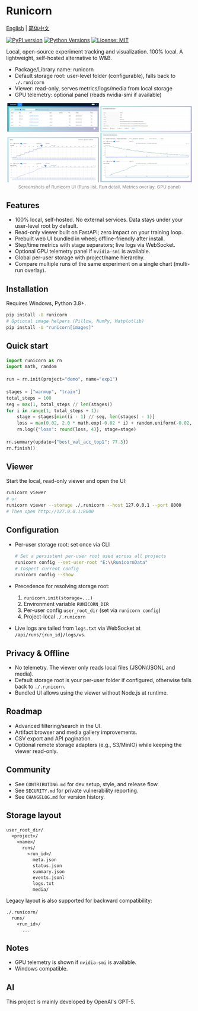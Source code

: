 # Runicorn

[English](README.md) | [简体中文](README_zh.md)

[![PyPI version](https://img.shields.io/pypi/v/runicorn)](https://pypi.org/project/runicorn/)
[![Python Versions](https://img.shields.io/pypi/pyversions/runicorn)](https://pypi.org/project/runicorn/)
[![License: MIT](https://img.shields.io/badge/License-MIT-yellow.svg)](LICENSE)

Local, open-source experiment tracking and visualization. 100% local. A lightweight, self-hosted alternative to W&B.

- Package/Library name: runicorn
- Default storage root: user-level folder (configurable), falls back to `./.runicorn`
- Viewer: read-only, serves metrics/logs/media from local storage
- GPU telemetry: optional panel (reads nvidia-smi if available)

<p align="center">
  <img src="https://github.com/Skydoge-zjm/Runicorn/blob/main/docs/picture/p1.png" alt="Runicorn demo 1" width="49%" />
  <img src="https://github.com/Skydoge-zjm/Runicorn/blob/main/docs/picture/p2.png" alt="Runicorn demo 2" width="49%" />
  <br/>
  <img src="https://github.com/Skydoge-zjm/Runicorn/blob/main/docs/picture/p3.png" alt="Runicorn demo 3" width="49%" />
  <img src="https://github.com/Skydoge-zjm/Runicorn/blob/main/docs/picture/p4.png" alt="Runicorn demo 4" width="49%" />
  <br/>
  <span style="color:#888; font-size: 12px;">Screenshots of Runicorn UI (Runs list, Run detail, Metrics overlay, GPU panel)</span>
  
</p>

Features
--------
- 100% local, self-hosted. No external services. Data stays under your user-level root by default.
- Read-only viewer built on FastAPI; zero impact on your training loop.
- Prebuilt web UI bundled in wheel; offline-friendly after install.
- Step/time metrics with stage separators; live logs via WebSocket.
- Optional GPU telemetry panel if `nvidia-smi` is available.
- Global per-user storage with project/name hierarchy.
- Compare multiple runs of the same experiment on a single chart (multi-run overlay).


Installation
------------
Requires Windows, Python 3.8+.

```bash
pip install -U runicorn
# Optional image helpers (Pillow, NumPy, Matplotlib)
pip install -U "runicorn[images]"
```

Quick start
-----------------

```python
import runicorn as rn
import math, random

run = rn.init(project="demo", name="exp1")

stages = ["warmup", "train"]
total_steps = 100
seg = max(1, total_steps // len(stages))
for i in range(1, total_steps + 1):
    stage = stages[min((i - 1) // seg, len(stages) - 1)]
    loss = max(0.02, 2.0 * math.exp(-0.02 * i) + random.uniform(-0.02, 0.02))
    rn.log({"loss": round(loss, 4)}, stage=stage)

rn.summary(update={"best_val_acc_top1": 77.3})
rn.finish()
```

 
Viewer
------------
Start the local, read-only viewer and open the UI:

```bash
runicorn viewer
# or
runicorn viewer --storage ./.runicorn --host 127.0.0.1 --port 8000
# Then open http://127.0.0.1:8000
```
 
Configuration
-------------
- Per-user storage root: set once via CLI

  ```bash
  # Set a persistent per-user root used across all projects
  runicorn config --set-user-root "E:\\RunicornData"
  # Inspect current config
  runicorn config --show
  ```

- Precedence for resolving storage root:
  1. `runicorn.init(storage=...)`
  2. Environment variable `RUNICORN_DIR`
  3. Per-user config `user_root_dir` (set via `runicorn config`)
  4. Project-local `./.runicorn`

- Live logs are tailed from `logs.txt` via WebSocket at `/api/runs/{run_id}/logs/ws`.
 
Privacy & Offline
------------------
- No telemetry. The viewer only reads local files (JSON/JSONL and media).
- Default storage root is your per-user folder if configured, otherwise falls back to `./.runicorn`.
- Bundled UI allows using the viewer without Node.js at runtime.
 
Roadmap
-------
- Advanced filtering/search in the UI.
- Artifact browser and media gallery improvements.
- CSV export and API pagination.
- Optional remote storage adapters (e.g., S3/MinIO) while keeping the viewer read-only.
 
Community
---------
- See `CONTRIBUTING.md` for dev setup, style, and release flow.
- See `SECURITY.md` for private vulnerability reporting.
- See `CHANGELOG.md` for version history.
 
Storage layout
--------------
```
user_root_dir/
  <project>/
    <name>/
      runs/
        <run_id>/
          meta.json
          status.json
          summary.json
          events.jsonl
          logs.txt
          media/
```

Legacy layout is also supported for backward compatibility:

```
./.runicorn/
  runs/
    <run_id>/
      ...
```
 
Notes
-----
- GPU telemetry is shown if `nvidia-smi` is available.
- Windows compatible.


AI 
----
This project is mainly developed by OpenAI's GPT-5.